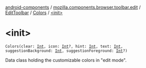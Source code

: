 [android-components](../../../index.md) / [mozilla.components.browser.toolbar.edit](../../index.md) / [EditToolbar](../index.md) / [Colors](index.md) / [&lt;init&gt;](./-init-.md)

# &lt;init&gt;

`Colors(clear: `[`Int`](https://kotlinlang.org/api/latest/jvm/stdlib/kotlin/-int/index.html)`, icon: `[`Int`](https://kotlinlang.org/api/latest/jvm/stdlib/kotlin/-int/index.html)`?, hint: `[`Int`](https://kotlinlang.org/api/latest/jvm/stdlib/kotlin/-int/index.html)`, text: `[`Int`](https://kotlinlang.org/api/latest/jvm/stdlib/kotlin/-int/index.html)`, suggestionBackground: `[`Int`](https://kotlinlang.org/api/latest/jvm/stdlib/kotlin/-int/index.html)`, suggestionForeground: `[`Int`](https://kotlinlang.org/api/latest/jvm/stdlib/kotlin/-int/index.html)`?)`

Data class holding the customizable colors in "edit mode".

